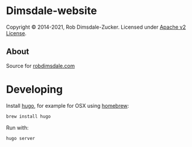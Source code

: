 Dimsdale-website
===========

Copyright © 2014-2021, Rob Dimsdale-Zucker. Licensed under [Apache v2 License].

About
-----
Source for [robdimsdale.com]

# Developing

Install [hugo](https://gohugo.io/), for example for OSX using [homebrew](https://brew.sh/):

```sh
brew install hugo
```

Run with:

```sh
hugo server
```

 [Apache v2 License]: https://github.com/robdimsdale/dimsdale-website/raw/master/LICENSE
 [robdimsdale.com]: https://robdimsdale.com
